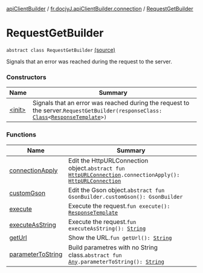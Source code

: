 [apiClientBuilder](../../index.md) / [fr.docjyJ.apiClientBuilder.connection](../index.md) / [RequestGetBuilder](./index.md)

# RequestGetBuilder

`abstract class RequestGetBuilder` [(source)](https://github.com/docjyj/apiClientBuilder/tree/master/src/main/kotlin/fr/docjyJ/apiClientBuilder/connection/RequestGetBuilder.kt#L19)

Signals that an error was reached during the request to the server.

### Constructors

| Name | Summary |
|---|---|
| [&lt;init&gt;](-init-.md) | Signals that an error was reached during the request to the server.`RequestGetBuilder(responseClass: `[`Class`](https://docs.oracle.com/javase/6/docs/api/java/lang/Class.html)`<`[`ResponseTemplate`](../-response-template.md)`>)` |

### Functions

| Name | Summary |
|---|---|
| [connectionApply](connection-apply.md) | Edit the HttpURLConnection object.`abstract fun `[`HttpURLConnection`](https://docs.oracle.com/javase/6/docs/api/java/net/HttpURLConnection.html)`.connectionApply(): `[`HttpURLConnection`](https://docs.oracle.com/javase/6/docs/api/java/net/HttpURLConnection.html) |
| [customGson](custom-gson.md) | Edit the Gson object.`abstract fun GsonBuilder.customGson(): GsonBuilder` |
| [execute](execute.md) | Execute the request.`fun execute(): `[`ResponseTemplate`](../-response-template.md) |
| [executeAsString](execute-as-string.md) | Execute the request.`fun executeAsString(): `[`String`](https://kotlinlang.org/api/latest/jvm/stdlib/kotlin/-string/index.html) |
| [getUrl](get-url.md) | Show the URL.`fun getUrl(): `[`String`](https://kotlinlang.org/api/latest/jvm/stdlib/kotlin/-string/index.html) |
| [parameterToString](parameter-to-string.md) | Build parametres with no String class.`abstract fun `[`Any`](https://kotlinlang.org/api/latest/jvm/stdlib/kotlin/-any/index.html)`.parameterToString(): `[`String`](https://kotlinlang.org/api/latest/jvm/stdlib/kotlin/-string/index.html) |

